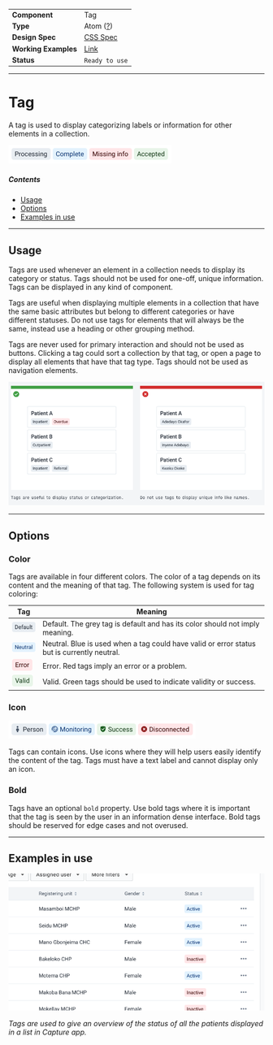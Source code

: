 |                      |                                                          |
| -------------------- | -------------------------------------------------------- |
| **Component**        | Tag                                                      |
| **Type**             | Atom ([?](http://atomicdesign.bradfrost.com/chapter-2/)) |
| **Design Spec**      | [CSS Spec](https://sleepy-yalow-3c0c76.netlify.com/)     |
| **Working Examples** | [Link](https://ui-core.dhis2.nu/demo/?path=/story/tag--default)                                               |
| **Status**           | `Ready to use`                                      |

---

# Tag

A tag is used to display categorizing labels or information for other elements in a collection.

![](../images/tag/tag.png)

##### Contents

- [Usage](#usage)
- [Options](#options)
- [Examples in use](#examples-in-use)

---

## Usage

Tags are used whenever an element in a collection needs to display its category or status. Tags should not be used for one-off, unique information. Tags can be displayed in any kind of component.

Tags are useful when displaying multiple elements in a collection that have the same basic attributes but belong to different categories or have different statuses. Do not use tags for elements that will always be the same, instead use a heading or other grouping method.

Tags are never used for primary interaction and should not be used as buttons. Clicking a tag could sort a collection by that tag, or open a page to display all elements that have that tag type. Tags should not be used as navigation elements.

![](../images/tag/tag-ex-1.png)

---

## Options

### Color

Tags are available in four different colors. The color of a tag depends on its content and the meaning of that tag. The following system is used for tag coloring:

| Tag                              | Meaning                                                                                     |
| -------------------------------- | ------------------------------------------------------------------------------------------- |
| ![](../images/tag/tag-grey.png)  | Default. The grey tag is default and has its color should not imply meaning.                |
| ![](../images/tag/tag-blue.png)  | Neutral. Blue is used when a tag could have valid or error status but is currently neutral. |
| ![](../images/tag/tag-red.png)   | Error. Red tags imply an error or a problem.                                                |
| ![](../images/tag/tag-green.png) | Valid. Green tags should be used to indicate validity or success.                           |

### Icon

![](../images/tag/tag-icons.png)

Tags can contain icons. Use icons where they will help users easily identify the content of the tag. Tags must have a text label and cannot display only an icon.

### Bold

Tags have an optional `bold` property. Use bold tags where it is important that the tag is seen by the user in an information dense interface. Bold tags should be reserved for edge cases and not overused.

---

## Examples in use

![](../images/tag/tag-ex-2.png)

_Tags are used to give an overview of the status of all the patients displayed in a list in Capture app._
